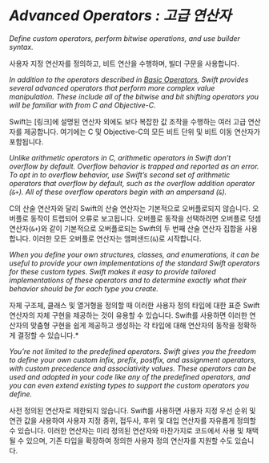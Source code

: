 # *Advanced Operators : 고급 연산자*

*Define custom operators, perform bitwise operations, and use builder syntax.*

사용자 지정 연산자를 정의하고, 비트 연산을 수행하며, 빌더 구문을 사용합니다.

*In addition to the operators described in [Basic Operators](https://docs.swift.org/swift-book/documentation/the-swift-programming-language/basicoperators), Swift provides several advanced operators that perform more complex value manipulation. These include all of the bitwise and bit shifting operators you will be familiar with from C and Objective-C.*

Swift는 [링크]에 설명된 연산자 외에도 보다 복잡한 값 조작을 수행하는 여러 고급 연산자를 제공합니다. 여기에는 C 및 Objective-C의 모든 비트 단위 및 비트 이동 연산자가 포함됩니다.

*Unlike arithmetic operators in C, arithmetic operators in Swift don’t overflow by default. Overflow behavior is trapped and reported as an error. To opt in to overflow behavior, use Swift’s second set of arithmetic operators that overflow by default, such as the overflow addition operator (`&+`). All of these overflow operators begin with an ampersand (`&`).*

C의 산술 연산자와 달리 Swift의 산술 연산자는 기본적으로 오버플로되지 않습니다. 오버플로 동작이 트랩되어 오류로 보고됩니다. 오버플로 동작을 선택하려면 오버플로 덧셈 연산자(`&+`)와 같이 기본적으로 오버플로되는 Swift의 두 번째 산술 연산자 집합을 사용합니다. 이러한 모든 오버플로 연산자는 앰퍼샌드(`&`)로 시작합니다.

*When you define your own structures, classes, and enumerations, it can be useful to provide your own implementations of the standard Swift operators for these custom types. Swift makes it easy to provide tailored implementations of these operators and to determine exactly what their behavior should be for each type you create.*

자체 구조체, 클래스 및 열거형을 정의할 때 이러한 사용자 정의 타입에 대한 표준 Swift 연산자의 자체 구현을 제공하는 것이 유용할 수 있습니다. Swift를 사용하면 이러한 연산자의 맞춤형 구현을 쉽게 제공하고 생성하는 각 타입에 대해 연산자의 동작을 정확하게 결정할 수 있습니다.*

*You’re not limited to the predefined operators. Swift gives you the freedom to define your own custom infix, prefix, postfix, and assignment operators, with custom precedence and associativity values. These operators can be used and adopted in your code like any of the predefined operators, and you can even extend existing types to support the custom operators you define.*

사전 정의된 연산자로 제한되지 않습니다. Swift를 사용하면 사용자 지정 우선 순위 및 연관 값을 사용하여 사용자 지정 중위, 접두사, 후위 및 대입 연산자를 자유롭게 정의할 수 있습니다. 이러한 연산자는 미리 정의된 연산자와 마찬가지로 코드에서 사용 및 채택될 수 있으며, 기존 타입을 확장하여 정의한 사용자 정의 연산자를 지원할 수도 있습니다.
